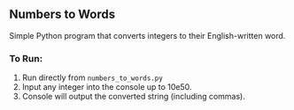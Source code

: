 <h2>Numbers to Words</h2>

<p>Simple Python program that converts integers to their English-written word.</p>

<h3>To Run:</h3>
<ol>
  <li>Run directly from <code>numbers_to_words.py</code></li>
  <li>Input any integer into the console up to 10e50.</li>
  <li>Console will output the converted string (including commas).</li>
</ol>
